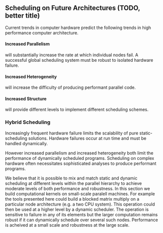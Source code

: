 
Scheduling on Future Architectures (TODO, better title)
-------------------------------------------------------

Current trends in computer hardware predict the following trends in high performance computer architecture.

#### Increased Parallelism 

will substantially increase the rate at which individual nodes fail.  A successful global scheduling system must be robust to isolated hardware failure.

#### Increased Heterogeneity

will increase the difficulty of producing performant parallel code.

#### Increased Structure

will provide different levels to implement different scheduling schemes.

### Hybrid Scheduling

Increasingly frequent hardware failure limits the scalability of pure static-scheduling solutions.  Hardware failures occur at run time and must be handled dynamically.

However increased parallelism and increased heterogeneity both limit the performance of dynamically scheduled programs.  Scheduling on complex hardware often necessitates sophisticated analyses to produce performant programs.

We believe that it is possible to mix and match static and dynamic scheduling at different levels within the parallel hierarchy to achieve moderate levels of both performance and robustness.  In this section we build computational kernels on small-scale paralell machines.  For example the tools presented here could build a blocked matrix multiply on a particular node architecture (e.g. a two CPU system).  This operation could then be used at a higher level by a dynamic scheduler.  The operation is sensitive to failure in any of its elements but the larger computation remains robust if it can dynamically schedule over several such nodes.  Performance is acheived at a small scale and robustness at the large scale.

